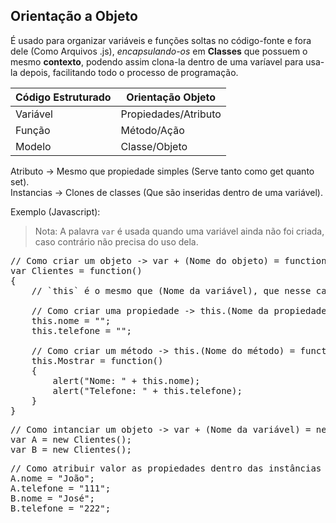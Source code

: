 ## Orientação a Objeto

É usado para organizar variáveis e funções soltas no código-fonte e fora dele (Como Arquivos .js), *encapsulando-os* em **Classes** que possuem o mesmo **contexto**, podendo assim clona-la dentro de uma varíavel para usa-la depois, facilitando todo o processo de programação.

Código Estruturado | Orientação Objeto
--- | ---
Variável | Propiedades/Atributo
Função | Método/Ação
Modelo | Classe/Objeto

Atributo -> Mesmo que propiedade simples (Serve tanto como get quanto set).<br>
Instancias -> Clones de classes (Que são inseridas dentro de uma variável).<br>

Exemplo (Javascript):

> Nota: A palavra `var` é usada quando uma variável ainda não foi criada, caso contrário não precisa do uso dela.

<pre>
// Como criar um objeto -> var + (Nome do objeto) = function() {  ...  }
var Clientes = function()
{
    // `this` é o mesmo que (Nome da variável), que nesse caso é `Clientes`.  
    
    // Como criar uma propiedade -> this.(Nome da propiedade) = (Valor);
    this.nome = "";
    this.telefone = "";
    
    // Como criar um método -> this.(Nome do método) = function () { ... }
    this.Mostrar = function()
    {
        alert("Nome: " + this.nome);
        alert("Telefone: " + this.telefone);
    }
}
</pre>

<pre>
// Como intanciar um objeto -> var + (Nome da variável) = new (Nome do objeto junto com parênteses)
var A = new Clientes();
var B = new Clientes();
</pre>

<pre>
// Como atribuir valor as propiedades dentro das instâncias -> (Nome da variável).(Nome do atributo) = (Valor);
A.nome = "João";
A.telefone = "111";
B.nome = "José";
B.telefone = "222";
</pre>
